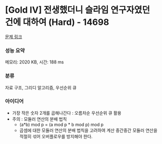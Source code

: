 # [Gold IV] 전생했더니 슬라임 연구자였던 건에 대하여 (Hard) - 14698 

[문제 링크](https://www.acmicpc.net/problem/14698) 

### 성능 요약

메모리: 2020 KB, 시간: 188 ms

### 분류

자료 구조, 그리디 알고리즘, 우선순위 큐

### 아이디어

- 가장 작은 숫자 2개를 곱해나간다 : 오름차순 우선순위 큐 활용
- 주의 : 모듈러 연산의 분배 법칙
  - (a*b) mod p = (a mod p * b mod p) mod p
  - 곱셈에 대한 모듈러 연산의 분배 법칙을 고려하여 계산 중간중간 모듈러 연산을 적절히 섞어 오버플로우를 방지해야 한다.
